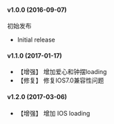 #### v1.0.0 (2016-09-07)

初始发布

- Initial release

#### v1.1.0 (2017-01-17)

- 【增强】 增加爱心和钟摆loading
- 【修复】 修复IOS7.0兼容性问题

#### v1.2.0 (2017-03-06)

- 【增强】 增加 IOS loading
